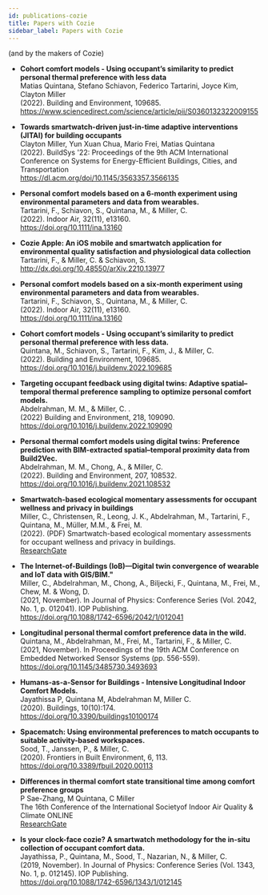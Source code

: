 ```yaml
---
id: publications-cozie
title: Papers with Cozie 
sidebar_label: Papers with Cozie 
---
```


(and by the makers of Cozie)

  
<!-- Template:
  - **** <br/>
  <br/>
  <br/>
  <br/>
-->
  - **Cohort comfort models - Using occupant’s similarity to predict personal thermal preference with less data** <br/>
  Matias Quintana, Stefano Schiavon, Federico Tartarini, Joyce Kim, Clayton Miller<br/>
  (2022). Building and Environment, 109685.<br/>
  https://www.sciencedirect.com/science/article/pii/S0360132322009155<br/>

  - **Towards smartwatch-driven just-in-time adaptive interventions (JITAI) for building occupants** <br/>
  Clayton Miller, Yun Xuan Chua, Mario Frei, Matias Quintana <br/>
  (2022). BuildSys '22: Proceedings of the 9th ACM International Conference on Systems for Energy-Efficient Buildings, Cities, and Transportation<br/>
  https://dl.acm.org/doi/10.1145/3563357.3566135 <br/>

  - **Personal comfort models based on a 6‐month experiment using environmental parameters and data from wearables.** <br/> 
  Tartarini, F., Schiavon, S., Quintana, M., & Miller, C. <br/>
  (2022).  Indoor Air, 32(11), e13160. <br/>
  https://doi.org/10.1111/ina.13160 <br/>

  - **Cozie Apple: An iOS mobile and smartwatch application for environmental quality satisfaction and physiological data collection** <br/> 
  Tartarini, F., & Miller, C. & Schiavon, S.<br/>
  http://dx.doi.org/10.48550/arXiv.2210.13977

  - **Personal comfort models based on a six‐month experiment using environmental parameters and data from wearables.** <br/>
  Tartarini, F., Schiavon, S., Quintana, M., & Miller, C.<br/>
  (2022).  Indoor Air, 32(11), e13160.  <br/>
  https://doi.org/10.1111/ina.13160

  - **Cohort comfort models - Using occupant’s similarity to predict personal thermal preference with less data.**  <br/> 
  Quintana, M., Schiavon, S., Tartarini, F., Kim, J., & Miller, C. <br/> 
  (2022). Building and Environment, 109685.  <br/>
  https://doi.org/10.1016/j.buildenv.2022.109685

  - **Targeting occupant feedback using digital twins: Adaptive spatial–temporal thermal preference sampling to optimize personal comfort models.**<br/>
  Abdelrahman, M. M., & Miller, C. . <br/>
  (2022) Building and Environment, 218, 109090.  <br/>
  https://doi.org/10.1016/j.buildenv.2022.109090

  - **Personal thermal comfort models using digital twins: Preference prediction with BIM-extracted spatial–temporal proximity data from Build2Vec.** <br/>
  Abdelrahman, M. M., Chong, A., & Miller, C.  <br/>
  (2022).  Building and Environment, 207, 108532. <br/>
  https://doi.org/10.1016/j.buildenv.2021.108532


  - **Smartwatch-based ecological momentary assessments for occupant wellness and privacy in buildings**<br/>
    Miller, C., Christensen, R., Leong, J. K., Abdelrahman, M., Tartarini, F., Quintana, M., Müller, M.M., & Frei, M. <br/>
    (2022). (PDF) Smartwatch-based ecological momentary assessments for occupant wellness and privacy in buildings.  <br/>
    [ResearchGate](https://www.researchgate.net/profile/Clayton-Miller-4/publication/359889789_Smartwatch-based_ecological_momentary_assessments_for_occupant_wellness_and_privacy_in_buildings/links/6254e5c2d726197cfd508500/Smartwatch-based-ecological-momentary-assessments-for-occupant-wellness-and-privacy-in-buildings.pdf)

  - **The Internet-of-Buildings (IoB)—Digital twin convergence of wearable and IoT data with GIS/BIM."**<br/>
    Miller, C., Abdelrahman, M., Chong, A., Biljecki, F., Quintana, M., Frei, M., Chew, M. & Wong, D. <br/>
    (2021, November).  In Journal of Physics: Conference Series (Vol. 2042, No. 1, p. 012041). IOP Publishing. <br/>
    https://doi.org/10.1088/1742-6596/2042/1/012041

 - **Longitudinal personal thermal comfort preference data in the wild.** <br/> 
   Quintana, M., Abdelrahman, M., Frei, M., Tartarini, F., & Miller, C. <br/> 
   (2021, November). In Proceedings of the 19th ACM Conference on Embedded Networked Sensor Systems (pp. 556-559).  <br/>
    https://doi.org/10.1145/3485730.3493693

  - **Humans-as-a-Sensor for Buildings - Intensive Longitudinal Indoor Comfort Models.** <br/> 
  Jayathissa P, Quintana M, Abdelrahman M, Miller C. <br/>
  (2020). Buildings, 10(10):174.  <br/>
    https://doi.org/10.3390/buildings10100174

  - **Spacematch: Using environmental preferences to match occupants to suitable activity-based workspaces.** <br/> 
  Sood, T., Janssen, P., & Miller, C. <br/> 
  (2020).  Frontiers in Built Environment, 6, 113.  <br/>
  https://doi.org/10.3389/fbuil.2020.00113

  - **Differences in thermal comfort state transitional time among comfort preference groups**<br/>
   P Sae-Zhang, M Quintana, C Miller <br/>
   The 16th Conference of the International Societyof Indoor Air Quality & Climate ONLINE<br/>
   [ResearchGate](https://www.researchgate.net/publication/345806462_Differences_in_thermal_comfort_state_transitional_time_among_comfort_preference_groups)

  - **Is your clock-face cozie? A smartwatch methodology for the in-situ collection of occupant comfort data.** <br/>
  Jayathissa, P., Quintana, M., Sood, T., Nazarian, N., & Miller, C. <br/>
  (2019, November).  In Journal of Physics: Conference Series (Vol. 1343, No. 1, p. 012145). IOP Publishing.  <br/>
    https://doi.org/10.1088/1742-6596/1343/1/012145

